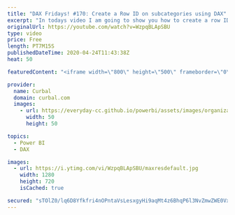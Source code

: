 ```yaml
---
title: "DAX Fridays! #170: Create a Row ID on subcategories using DAX"
excerpt: "In todays video I am going to show you how to create a row ID on a table using DAX and to add some complexity , the row ID will be on subcategories.  Previous video on index: https://www.youtube.com/watch?v=qUmTxQHr6nY Earlier dax function: https://www.youtube.com/watch?v=lyhS2txtZ44  Get Northwind Dataset:"
originalUrl: https://youtube.com/watch?v=WzpqBLApSBU
type: video
price: Free
length: PT7M15S
publishedDateTime: 2020-04-24T11:43:38Z
heat: 50

featuredContent: "<iframe width=\"800\" height=\"500\" frameborder=\"0\" src=\"https://www.youtube.com/embed/WzpqBLApSBU\" allow=\"accelerometer; autoplay; encrypted-media; gyroscope; picture-in-picture\" allowfullscreen></iframe>"

provider:
  name: Curbal
  domain: curbal.com
  images:
    - url: https://everyday-cc.github.io/powerbi/assets/images/organizations/curbal.com-50x50.jpg
      width: 50
      height: 50

topics:
  - Power BI
  - DAX

images:
  - url: https://i.ytimg.com/vi/WzpqBLApSBU/maxresdefault.jpg
    width: 1280
    height: 720
    isCached: true

secured: "sTOlZ0/lq6D8Yfkfri4nOPntaVsLesxgyHi9aqMt4z6BhqP6l3NvZmwZWE0Vxh0UO7ghVqALB2U2Kyylo3qMTNWWZVNG0I9ZrZjI2FaXxZe79D3pUG+lhTIZfYOILlJb1N/wxeFu1csyVSu5jdjKcKrGM1oLZ/1SykQA38FtSBBA6NKFPBC2LG9DbRQGq38vhKMdrqyIQy1fiDOtgNLM9I5fg/3jQwor18c9ix6PnbkTCLvnvhW4XaXRZzkPpfOYKM+Ta1tkgfzjbd1Wobv4I5C1df8LEUpkjGbXsq67q1qEWDp5KNA2OYVQiZJMkV/ptB9BPZojIat75mWKKDNeNKc+ot6jE3/oAKeBjb1zHGWRCfqZ9szuR3vkjossf8JtiaftwZR0QKeJwbfN/f28v6xNVCd5jIFkQpOfsXRAjz0=;xum2b4LKOiU7XaA6gnnodQ=="
---
```



